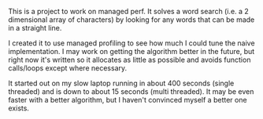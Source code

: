 This is a project to work on managed perf. It solves a word search (i.e. a 2 dimensional array of characters) by looking for any words that can be made in a straight line.

I created it to use managed profiling to see how much I could tune the naive implementation. I may work on getting the algorithm better in the future, but right now it's written so it allocates as little as possible and avoids function calls/loops except where necessary.

It started out on my slow laptop running in about 400 seconds (single threaded) and is down to about 15 seconds (multi threaded). It may be even faster with a better algorithm, but I haven't convinced myself a better one exists.
